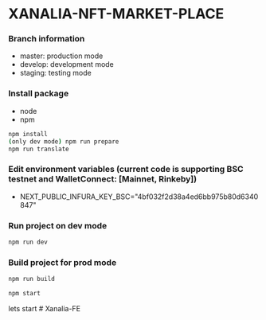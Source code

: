 # XANALIA-NFT-MARKET-PLACE

### Branch information

-   master: production mode
-   develop: development mode
-   staging: testing mode

### Install package

-   node
-   npm

```sh
npm install
(only dev mode) npm run prepare
npm run translate
```

### Edit environment variables (current code is supporting BSC testnet and WalletConnect: [Mainnet, Rinkeby])

-   NEXT_PUBLIC_INFURA_KEY_BSC="4bf032f2d38a4ed6bb975b80d6340847"

### Run project on dev mode

```sh
npm run dev
```

### Build project for prod mode

```sh
npm run build
```

```sh
npm start
```
lets start
#   X a n a l i a - F E  
 